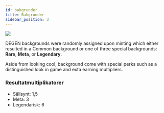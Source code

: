 ```yaml
---
id: bakgrunder
title: Bakgrunder
sidebar_position: 3
---
```


![](/img/rngBackgrounds.gif)

DEGEN backgrounds were randomly assigned upon minting which either resulted in a Common background or one of three special backgrounds: **Rare**, **Meta**, or **Legendary**.

Aside from looking cool, background come with special perks such as a distinguished look in game and exta earning multipliers.

### Resultatmultiplikatorer

- Sällsynt: 1,5
- Meta: 3
- Legendarisk: 6
